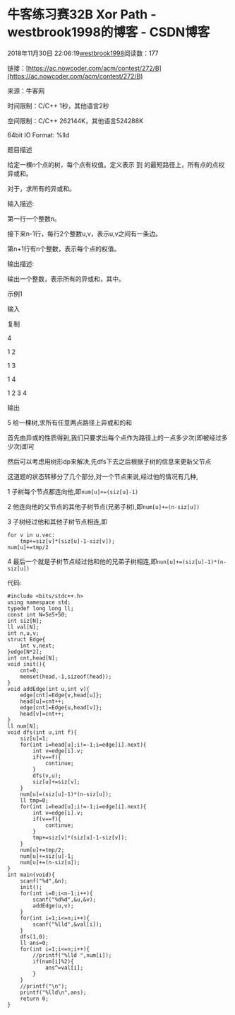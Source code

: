 # 牛客练习赛32B Xor Path - westbrook1998的博客 - CSDN博客





2018年11月30日 22:06:19[westbrook1998](https://me.csdn.net/westbrook1998)阅读数：177








> 
链接：[https://ac.nowcoder.com/acm/contest/272/B](https://ac.nowcoder.com/acm/contest/272/B)

来源：牛客网

时间限制：C/C++ 1秒，其他语言2秒

空间限制：C/C++ 262144K，其他语言524288K

64bit IO Format: %lld

题目描述

给定一棵n个点的树，每个点有权值。定义表示  到  的最短路径上，所有点的点权异或和。

对于，求所有的异或和。

输入描述:

第一行一个整数n。

接下来n-1行，每行2个整数u,v，表示u,v之间有一条边。

第n+1行有n个整数，表示每个点的权值。

输出描述:

输出一个整数，表示所有的异或和，其中。

示例1

输入

复制

4

1 2

1 3

1 4

1 2 3 4

输出

5
给一棵树,求所有任意两点路径上异或和的和

首先由异或的性质得到,我们只要求出每个点作为路径上的一点多少次(即被经过多少次)即可

然后可以考虑用树形dp来解决,先dfs下去之后根据子树的信息来更新父节点

这道题的状态转移分了几个部分,对一个节点来说,经过他的情况有几种,

1 子树每个节点都连向他,即`num[u]+=(siz[u]-1)`

2 他连向他的父节点的其他子树节点(兄弟子树),即`num[u]+=(n-siz[u])`

3 子树经过他和其他子树节点相连,即
```
for v in u.vec:
	tmp+=siz[v]*(siz[u]-1-siz[v]);
num[u]+=tmp/2
```

4 最后一个就是子树节点经过他和他的兄弟子树相连,即`nun[u]+=(siz[u]-1)*(n-siz[u])`

代码:

```
#include <bits/stdc++.h>
using namespace std;
typedef long long ll;
const int N=5e5+50;
int siz[N];
ll val[N];
int n,u,v;
struct Edge{
    int v,next;
}edge[N*2];
int cnt,head[N];
void init(){
    cnt=0;
    memset(head,-1,sizeof(head));
}
void addEdge(int u,int v){
    edge[cnt]=Edge{v,head[u]};
    head[u]=cnt++;
    edge[cnt]=Edge{u,head[v]};
    head[v]=cnt++;
}
ll num[N];
void dfs(int u,int f){
    siz[u]=1;
    for(int i=head[u];i!=-1;i=edge[i].next){
        int v=edge[i].v;
        if(v==f){
            continue;
        }
        dfs(v,u);
        siz[u]+=siz[v];
    }
    num[u]=(siz[u]-1)*(n-siz[u]);
    ll tmp=0;
    for(int i=head[u];i!=-1;i=edge[i].next){
        int v=edge[i].v;
        if(v==f){
            continue;
        }
        tmp+=siz[v]*(siz[u]-1-siz[v]);
    }
    num[u]+=tmp/2;
    num[u]+=siz[u]-1;
    num[u]+=(n-siz[u]);
}
int main(void){
    scanf("%d",&n);
    init();
    for(int i=0;i<n-1;i++){
        scanf("%d%d",&u,&v);
        addEdge(u,v);
    }
    for(int i=1;i<=n;i++){
        scanf("%lld",&val[i]);
    }
    dfs(1,0);
    ll ans=0;
    for(int i=1;i<=n;i++){
        //printf("%lld ",num[i]);
        if(num[i]%2){
            ans^=val[i];
        }
    }
    //printf("\n");
    printf("%lld\n",ans);
    return 0;
}
```






